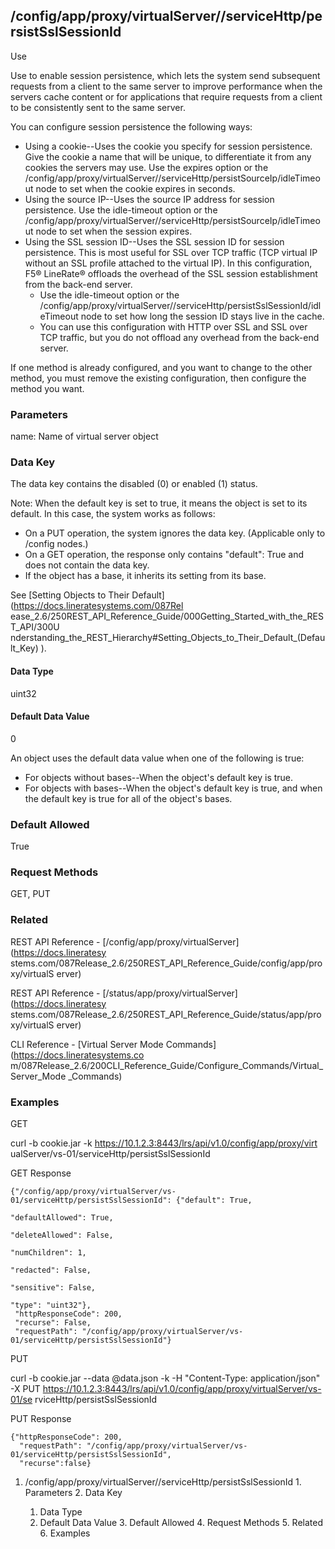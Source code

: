 ## /config/app/proxy/virtualServer/<name>/serviceHttp/persistSslSessionId

Use

Use to enable session persistence, which lets the system send subsequent
requests from a client to the same server to improve performance when the
servers cache content or for applications that require requests from a client
to be consistently sent to the same server.

You can configure session persistence the following ways:

  * Using a cookie--Uses the cookie you specify for session persistence. Give the cookie a name that will be unique, to differentiate it from any cookies the servers may use. Use the expires option or the /config/app/proxy/virtualServer/<name>/serviceHttp/persistSourceIp/idleTimeout node to set when the cookie expires in seconds.
  * Using the source IP--Uses the source IP address for session persistence. Use the idle-timeout option or the /config/app/proxy/virtualServer/<name>/serviceHttp/persistSourceIp/idleTimeout node to set when the session expires.
  * Using the SSL session ID--Uses the SSL session ID for session persistence. This is most useful for SSL over TCP traffic (TCP virtual IP without an SSL profile attached to the virtual IP). In this configuration, F5® LineRate® offloads the overhead of the SSL session establishment from the back-end server.
    * Use the idle-timeout option or the /config/app/proxy/virtualServer/<name>/serviceHttp/persistSslSessionId/idleTimeout node to set how long the session ID stays live in the cache.
    * You can use this configuration with HTTP over SSL and SSL over TCP traffic, but you do not offload any overhead from the back-end server.

If one method is already configured, and you want to change to the other
method, you must remove the existing configuration, then configure the method
you want.

### Parameters

name: Name of virtual server object

### Data Key

The data key contains the disabled (0) or enabled (1) status.

Note: When the default key is set to true, it means the object is set to its
default. In this case, the system works as follows:

  * On a PUT operation, the system ignores the data key. (Applicable only to /config nodes.)
  * On a GET operation, the response only contains "default": True and does not contain the data key.
  * If the object has a base, it inherits its setting from its base.

See [Setting Objects to Their Default](https://docs.lineratesystems.com/087Rel
ease_2.6/250REST_API_Reference_Guide/000Getting_Started_with_the_REST_API/300U
nderstanding_the_REST_Hierarchy#Setting_Objects_to_Their_Default_(Default_Key)
).

#### Data Type

uint32

#### Default Data Value

0

An object uses the default data value when one of the following is true:

  * For objects without bases--When the object's default key is true.
  * For objects with bases--When the object's default key is true, and when the default key is true for all of the object's bases.

### Default Allowed

True

### Request Methods

GET, PUT

### Related

REST API Reference - [/config/app/proxy/virtualServer](https://docs.lineratesy
stems.com/087Release_2.6/250REST_API_Reference_Guide/config/app/proxy/virtualS
erver)

REST API Reference - [/status/app/proxy/virtualServer](https://docs.lineratesy
stems.com/087Release_2.6/250REST_API_Reference_Guide/status/app/proxy/virtualS
erver)

CLI Reference - [Virtual Server Mode Commands](https://docs.lineratesystems.co
m/087Release_2.6/200CLI_Reference_Guide/Configure_Commands/Virtual_Server_Mode
_Commands)

### Examples

GET

curl -b cookie.jar -k https://10.1.2.3:8443/lrs/api/v1.0/config/app/proxy/virt
ualServer/vs-01/serviceHttp/persistSslSessionId

GET Response

    
    
    {"/config/app/proxy/virtualServer/vs-01/serviceHttp/persistSslSessionId": {"default": True,
                                                                                "defaultAllowed": True,
                                                                                "deleteAllowed": False,
                                                                                "numChildren": 1,
                                                                                "redacted": False,
                                                                                "sensitive": False,
                                                                                "type": "uint32"},
     "httpResponseCode": 200,
     "recurse": False,
     "requestPath": "/config/app/proxy/virtualServer/vs-01/serviceHttp/persistSslSessionId"}
    

PUT

curl -b cookie.jar --data @data.json -k -H "Content-Type: application/json" -X
PUT https://10.1.2.3:8443/lrs/api/v1.0/config/app/proxy/virtualServer/vs-01/se
rviceHttp/persistSslSessionId

PUT Response

    
    
    {"httpResponseCode": 200,
      "requestPath": "/config/app/proxy/virtualServer/vs-01/serviceHttp/persistSslSessionId",
      "recurse":false}

  1. /config/app/proxy/virtualServer/<name>/serviceHttp/persistSslSessionId
    1. Parameters
    2. Data Key
      1. Data Type
      2. Default Data Value
    3. Default Allowed
    4. Request Methods
    5. Related
    6. Examples

